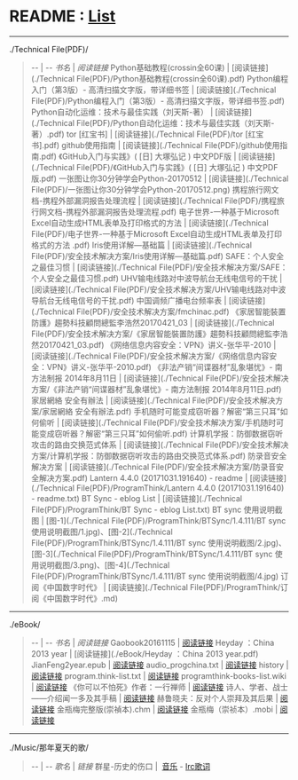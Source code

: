 # README : [List](https://taoste.github.io/Hello-World/)

--------------------------------------------------------------------

./Technical File(PDF)/
> -- | --
> *书名* | *阅读链接*
> Python基础教程(crossin全60课) | [阅读链接](./Technical File(PDF)/Python基础教程(crossin全60课).pdf)
> Python编程入门（第3版）- 高清扫描文字版，带详细书签 | [阅读链接](./Technical File(PDF)/Python编程入门（第3版）- 高清扫描文字版，带详细书签.pdf)
> Python自动化运维：技术与最佳实践（刘天斯-著） | [阅读链接](./Technical File(PDF)/Python自动化运维：技术与最佳实践（刘天斯-著）.pdf)
>  tor [红宝书] | [阅读链接](./Technical File(PDF)/tor [红宝书].pdf)
> github使用指南 | [阅读链接](./Technical File(PDF)/github使用指南.pdf)
> 《GitHub入门与实践》( [日] 大塚弘记 ) 中文PDF版 | [阅读链接](./Technical File(PDF)/《GitHub入门与实践》( [日] 大塚弘记 ) 中文PDF版.pdf)
>  一张图让你30分钟学会Python-20170512 | [阅读链接](./Technical File(PDF)/一张图让你30分钟学会Python-20170512.png)
> 携程旅行网文档-携程外部漏洞报告处理流程 | [阅读链接](./Technical File(PDF)/携程旅行网文档-携程外部漏洞报告处理流程.pdf)
> 电子世界-一种基于Microsoft Excel自动生成HTML表单及打印格式的方法  | [阅读链接](./Technical File(PDF)/电子世界-一种基于Microsoft Excel自动生成HTML表单及打印格式的方法 .pdf)
> Iris使用详解—基础篇  | [阅读链接](./Technical File(PDF)/安全技术解决方案/Iris使用详解—基础篇.pdf)
> SAFE：个人安全之最佳习惯  | [阅读链接](./Technical File(PDF)/安全技术解决方案/SAFE：个人安全之最佳习惯.pdf)
> UHV输电线路对中波导航台无线电信号的干扰  | [阅读链接](./Technical File(PDF)/安全技术解决方案/UHV输电线路对中波导航台无线电信号的干扰.pdf)
> 中国调频广播电台频率表  | [阅读链接](./Technical File(PDF)/安全技术解决方案/fmchinac.pdf)
> 《家居智能裝置防護》趨勢科技顧問總監李浩然20170421_03  | [阅读链接](./Technical File(PDF)/安全技术解决方案/《家居智能裝置防護》趨勢科技顧問總監李浩然20170421_03.pdf)
> 《网络信息内容安全：VPN》讲义-张华平-2010  | [阅读链接](./Technical File(PDF)/安全技术解决方案/《网络信息内容安全：VPN》讲义-张华平-2010.pdf)
> 《非法产销“间谍器材”乱象堪忧》- 南方法制报 2014年8月11日  | [阅读链接](./Technical File(PDF)/安全技术解决方案/《非法产销“间谍器材”乱象堪忧》- 南方法制报 2014年8月11日.pdf)
> 家居網絡 安全有辦法  | [阅读链接](./Technical File(PDF)/安全技术解决方案/家居網絡 安全有辦法.pdf)
> 手机随时可能变成窃听器？解密“第三只耳”如何偷听  | [阅读链接](./Technical File(PDF)/安全技术解决方案/手机随时可能变成窃听器？解密“第三只耳”如何偷听.pdf)
> 计算机学报：防御数据窃听攻击的路由交换范式体系  | [阅读链接](./Technical File(PDF)/安全技术解决方案/计算机学报：防御数据窃听攻击的路由交换范式体系.pdf)
> 防录音安全解决方案  | [阅读链接](./Technical File(PDF)/安全技术解决方案/防录音安全解决方案.pdf)
> Lantern 4.4.0 (20171031.191640) - readme  | [阅读链接](./Technical File(PDF)/ProgramThink/Lantern 4.4.0 (20171031.191640) - readme.txt)
> BT Sync - eblog List  | [阅读链接](./Technical File(PDF)/ProgramThink/BT Sync - eblog List.txt)
> BT sync 使用说明截图  | [图-1](./Technical File(PDF)/ProgramThink/BTSync/1.4.111/BT sync 使用说明截图/1.jpg)、[图-2](./Technical File(PDF)/ProgramThink/BTSync/1.4.111/BT sync 使用说明截图/2.jpg)、[图-3](./Technical File(PDF)/ProgramThink/BTSync/1.4.111/BT sync 使用说明截图/3.png)、[图-4](./Technical File(PDF)/ProgramThink/BTSync/1.4.111/BT sync 使用说明截图/4.jpg)
> 订阅《中国数字时代》  | [阅读链接](./Technical File(PDF)/ProgramThink/订阅《中国数字时代》.md)

--------------------------------------------------------------------

./eBook/
> -- | --
> *书名* | *阅读链接*
> Gaobook20161115  | [阅读链接](./eBook/Gaobook20161115.pdf)
> Heyday ：China 2013 year  | [阅读链接](./eBook/Heyday ：China 2013 year.pdf)
> JianFeng2year.epub  | [阅读链接](./eBook/JianFeng2year.epub)
> audio_progchina.txt  | [阅读链接](./eBook/audio_progchina.txt)
> history  | [阅读链接](./eBook/history.pdf)
> program.think-list.txt  | [阅读链接](./eBook/program.think-list.txt)
> programthink-books-list.wiki  | [阅读链接](./eBook/programthink-books-list.wiki)
> 《你可以不怕死》作者：一行禅师  | [阅读链接](./eBook/《你可以不怕死》作者：一行禅师.pdf)
> 诗人、学者、战士——介绍闻一多及其手稿  | [阅读链接](./eBook/诗人、学者、战士——介绍闻一多及其手稿P020101123491278395003.pdf)
> 赫鲁晓夫：反对个人崇拜及其后果  | [阅读链接](./eBook/赫鲁晓夫：反对个人崇拜及其后果.pdf)
> 金瓶梅完整版(崇禎本).chm  | [阅读链接](./eBook/金瓶梅完整版(崇禎本).chm)
> 金瓶梅（崇祯本）.mobi  | [阅读链接](./eBook/金瓶梅（崇祯本）.mobi)

--------------------------------------------------------------------

./Music/那年夏天的歌/
> -- | --
> *歌名* | *链接*
> 群星-历史的伤口 |  [音乐](./Music/%E9%82%A3%E5%B9%B4%E5%A4%8F%E5%A4%A9%E7%9A%84%E6%AD%8C/%E7%BE%A4%E6%98%9F-%E5%8E%86%E5%8F%B2%E7%9A%84%E4%BC%A4%E5%8F%A3.mp3) - [lrc歌词](./Music/%E9%82%A3%E5%B9%B4%E5%A4%8F%E5%A4%A9%E7%9A%84%E6%AD%8C/%E7%BE%A4%E6%98%9F-%E5%8E%86%E5%8F%B2%E7%9A%84%E4%BC%A4%E5%8F%A3.lrc)
